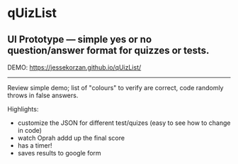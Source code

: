 # qUizList
## UI Prototype &mdash; simple yes or no question/answer format for quizzes or tests.

DEMO: https://jessekorzan.github.io/qUizList/

---

Review simple demo; list of "colours" to verify are correct, code randomly throws in false answers.

Highlights:
- customize the JSON for different test/quizes (easy to see how to change in code)
- watch Oprah addd up the final score
- has a timer!
- saves results to google form

